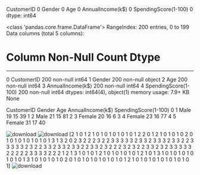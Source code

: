 CustomerID              0
Gender                  0
Age                     0
AnnualIncome(k$)        0
SpendingScore(1-100)    0
dtype: int64

<class 'pandas.core.frame.DataFrame'>
RangeIndex: 200 entries, 0 to 199
Data columns (total 5 columns):
 #   Column                Non-Null Count  Dtype 
---  ------                --------------  ----- 
 0   CustomerID            200 non-null    int64 
 1   Gender                200 non-null    object
 2   Age                   200 non-null    int64 
 3   AnnualIncome(k$)      200 non-null    int64 
 4   SpendingScore(1-100)  200 non-null    int64 
dtypes: int64(4), object(1)
memory usage: 7.9+ KB
None

   CustomerID  Gender  Age  AnnualIncome(k$)  SpendingScore(1-100)
0           1    Male   19                15                    39
1           2    Male   21                15                    81
2           3  Female   20                16                     6
3           4  Female   23                16                    77
4           5  Female   31                17                    40

![download](https://github.com/user-attachments/assets/efe300d6-ba57-4da5-925f-928ae2f32035)
![download](https://github.com/user-attachments/assets/f4147ccc-9a42-4cbc-a56a-c8772283c318)
[2 1 0 1 2 1 0 1 0 1 0 1 0 1 0 1 2 2 0 1 2 1 0 1 0 1 0 2 0 1 0 1 0 1 0 1 0
 1 0 1 3 1 3 2 0 2 3 2 2 2 3 2 2 3 3 3 3 3 2 3 3 2 3 3 3 2 3 3 2 2 3 3 3 3
 3 2 3 2 2 3 3 2 3 3 2 3 3 2 2 3 3 2 3 2 2 2 3 2 3 2 2 3 3 2 3 2 3 3 3 3 3
 2 2 2 2 2 3 3 3 3 2 2 2 1 2 1 3 1 0 1 0 1 2 1 0 1 0 1 0 1 0 1 2 1 0 1 3 1
 0 1 0 1 0 1 0 1 0 1 0 1 3 1 0 1 0 1 0 1 0 2 0 1 0 1 0 1 0 1 0 1 0 1 0 1 2
 1 0 1 0 1 0 1 0 1 0 1 0 1 0 1]
 ![download](https://github.com/user-attachments/assets/1268fa9d-c74f-4906-ba37-e1268614d299)
